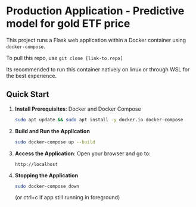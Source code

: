 # Production Application - Predictive model for gold ETF price

This project runs a Flask web application within a Docker container using `docker-compose`.

To pull this repo, use `git clone [link-to.repo]`

Its recommended to run this container natively on linux or through WSL for the best experience.

## Quick Start

1. **Install Prerequisites**: Docker and Docker Compose
   ```bash
   sudo apt update && sudo apt install -y docker.io docker-compose
   ```

2. **Build and Run the Application**
   ```bash
   sudo docker-compose up --build
   ```

3. **Access the Application**:
   Open your browser and go to:
   ```
   http://localhost
   ```

4. **Stopping the Application**
   ```bash
   sudo docker-compose down
   ```
   (or ctrl+c if app still running in foreground)

